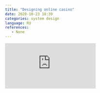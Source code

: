 ```yaml
---
title: "Designing online casino"
date: 2020-10-23 18:39
categories: system design
language: RU
references:
   - None
---
```

![uber architecture](https://github.com/srecon/high-performance-system-design/blob/main/designing-online-casino-system/architecture-casino-v3.pdf)
